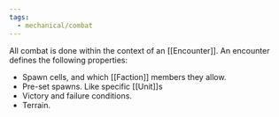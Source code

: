 ```yaml
---
tags:
  - mechanical/combat
---
```

All combat is done within the context of an [[Encounter]].
An encounter defines the following properties:
- Spawn cells, and which [[Faction]] members they allow.
- Pre-set spawns. Like specific [[Unit]]s
- Victory and failure conditions.
- Terrain.

